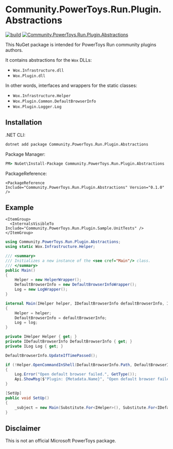 # Community.PowerToys.Run.Plugin.Abstractions

[![build](https://github.com/hlaueriksson/Community.PowerToys.Run.Plugin.Abstractions/actions/workflows/build.yml/badge.svg)](https://github.com/hlaueriksson/Community.PowerToys.Run.Plugin.Abstractions/actions/workflows/build.yml)
[![Community.PowerToys.Run.Plugin.Abstractions](https://img.shields.io/nuget/v/Community.PowerToys.Run.Plugin.Abstractions.svg?label=Community.PowerToys.Run.Plugin.Abstractions)](https://www.nuget.org/packages/Community.PowerToys.Run.Plugin.Abstractions)

This NuGet package is intended for PowerToys Run community plugins authors.

It contains abstractions for the `Wox` DLLs:

- `Wox.Infrastructure.dll`
- `Wox.Plugin.dll`

In other words, interfaces and wrappers for the static classes:

- `Wox.Infrastructure.Helper`
- `Wox.Plugin.Common.DefaultBrowserInfo`
- `Wox.Plugin.Logger.Log`

## Installation

.NET CLI:

```cmd
dotnet add package Community.PowerToys.Run.Plugin.Abstractions
```

Package Manager:

```cmd
PM> NuGet\Install-Package Community.PowerToys.Run.Plugin.Abstractions
```

PackageReference:

```csproj
<PackageReference Include="Community.PowerToys.Run.Plugin.Abstractions" Version="0.1.0" />
```

## Example

```csproj
<ItemGroup>
  <InternalsVisibleTo Include="Community.PowerToys.Run.Plugin.Sample.UnitTests" />
</ItemGroup>
```

```cs
using Community.PowerToys.Run.Plugin.Abstractions;
using static Wox.Infrastructure.Helper;
```

```cs
/// <summary>
/// Initializes a new instance of the <see cref="Main"/> class.
/// </summary>
public Main()
{
    Helper = new HelperWrapper();
    DefaultBrowserInfo = new DefaultBrowserInfoWrapper();
    Log = new LogWrapper();
}

internal Main(IHelper helper, IDefaultBrowserInfo defaultBrowserInfo, ILog log)
{
    Helper = helper;
    DefaultBrowserInfo = defaultBrowserInfo;
    Log = log;
}

private IHelper Helper { get; }
private IDefaultBrowserInfo DefaultBrowserInfo { get; }
private ILog Log { get; }
```

```cs
DefaultBrowserInfo.UpdateIfTimePassed();

if (!Helper.OpenCommandInShell(DefaultBrowserInfo.Path, DefaultBrowserInfo.ArgumentsPattern, url))
{
    Log.Error("Open default browser failed.", GetType());
    Api.ShowMsg($"Plugin: {Metadata.Name}", "Open default browser failed.");
}
```

```cs
[SetUp]
public void SetUp()
{
    _subject = new Main(Substitute.For<IHelper>(), Substitute.For<IDefaultBrowserInfo>(), Substitute.For<ILog>());
}
```

## Disclaimer

This is not an official Microsoft PowerToys package.
